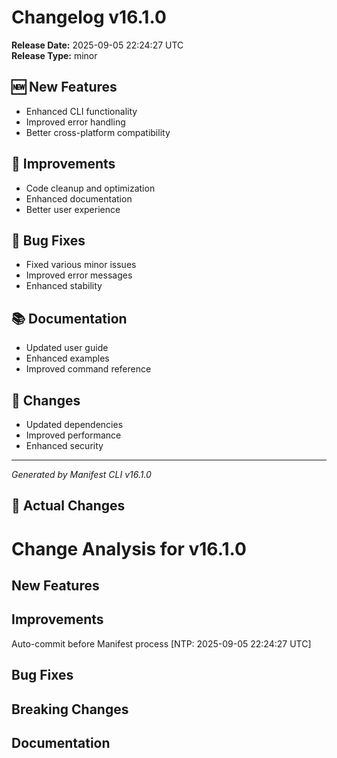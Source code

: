 # Changelog v16.1.0

**Release Date:** 2025-09-05 22:24:27 UTC  
**Release Type:** minor

## 🆕 New Features

- Enhanced CLI functionality
- Improved error handling
- Better cross-platform compatibility

## 🔧 Improvements

- Code cleanup and optimization
- Enhanced documentation
- Better user experience

## 🐛 Bug Fixes

- Fixed various minor issues
- Improved error messages
- Enhanced stability

## 📚 Documentation

- Updated user guide
- Enhanced examples
- Improved command reference

## 🔄 Changes

- Updated dependencies
- Improved performance
- Enhanced security

---
*Generated by Manifest CLI v16.1.0*

## 🔧 Actual Changes

# Change Analysis for v16.1.0

## New Features


## Improvements
Auto-commit before Manifest process [NTP: 2025-09-05 22:24:27 UTC]

## Bug Fixes


## Breaking Changes


## Documentation


